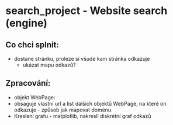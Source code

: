 
# search_project - Website search (engine)

## Co chci splnit:
* dostane stránku, proleze si všude kam stránka odkazuje
   * ukázat mapu odkazů? 
  
## Zpracování:
* objekt WebPage:
* obsaguje vlastní url a list dalších objektů WebPage, na které on odkazuje - způsob jak mapovat doménu
* Kreslení grafu - matplotlib, nakreslí diskrétní graf odkazů
